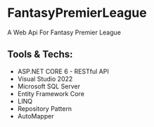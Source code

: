 # FantasyPremierLeague

A Web Api For Fantasy Premier League 

## Tools & Techs: 

- ASP.NET CORE 6 - RESTful API
- Visual Studio 2022
- Microsoft SQL Server
- Entity Framework Core
- LINQ
- Repository Pattern
- AutoMapper
